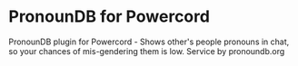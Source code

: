 # PronounDB for Powercord
PronounDB plugin for Powercord - Shows other's people pronouns in chat, so your chances of mis-gendering them is low. Service by pronoundb.org
